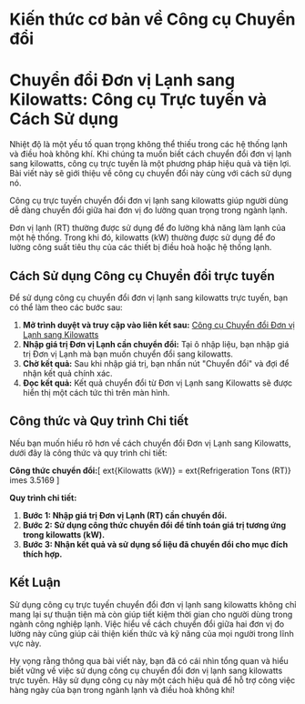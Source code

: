 Kiến thức cơ bản về Công cụ Chuyển đổi
======================================

Chuyển đổi Đơn vị Lạnh sang Kilowatts: Công cụ Trực tuyến và Cách Sử dụng
=========================================================================

Nhiệt độ là một yếu tố quan trọng không thể thiếu trong các hệ thống lạnh và điều hoà không khí. Khi chúng ta muốn biết cách chuyển đổi đơn vị lạnh sang kilowatts, công cụ trực tuyến là một phương pháp hiệu quả và tiện lợi. Bài viết này sẽ giới thiệu về công cụ chuyển đổi này cùng với cách sử dụng nó.

Công cụ trực tuyến chuyển đổi đơn vị lạnh sang kilowatts giúp người dùng dễ dàng chuyển đổi giữa hai đơn vị đo lường quan trọng trong ngành lạnh.

Đơn vị lạnh (RT) thường được sử dụng để đo lường khả năng làm lạnh của một hệ thống. Trong khi đó, kilowatts (kW) thường được sử dụng để đo lường công suất tiêu thụ của các thiết bị điều hoà hoặc hệ thống lạnh.

Cách Sử dụng Công cụ Chuyển đổi trực tuyến
------------------------------------------

Để sử dụng công cụ chuyển đổi đơn vị lạnh sang kilowatts trực tuyến, bạn có thể làm theo các bước sau:

1. **Mở trình duyệt và truy cập vào liên kết sau:** [Công cụ Chuyển đổi Đơn vị Lạnh sang Kilowatts](https://www.onlinecalculatorsfree.com/vi/convert/refrigeration-tons-to-kilowatts.html)
2. **Nhập giá trị Đơn vị Lạnh cần chuyển đổi:** Tại ô nhập liệu, bạn nhập giá trị Đơn vị Lạnh mà bạn muốn chuyển đổi sang kilowatts.
3. **Chờ kết quả:** Sau khi nhập giá trị, bạn nhấn nút "Chuyển đổi" và đợi để nhận kết quả chính xác.
4. **Đọc kết quả:** Kết quả chuyển đổi từ Đơn vị Lạnh sang Kilowatts sẽ được hiển thị một cách tức thì trên màn hình.

Công thức và Quy trình Chi tiết
-------------------------------

Nếu bạn muốn hiểu rõ hơn về cách chuyển đổi Đơn vị Lạnh sang Kilowatts, dưới đây là công thức và quy trình chi tiết:

**Công thức chuyển đổi:**\[ ext{Kilowatts (kW)} = ext{Refrigeration Tons (RT)} imes 3.5169 \]

**Quy trình chi tiết:**

1. **Bước 1: Nhập giá trị Đơn vị Lạnh (RT) cần chuyển đổi.**
2. **Bước 2: Sử dụng công thức chuyển đổi để tính toán giá trị tương ứng trong kilowatts (kW).**
3. **Bước 3: Nhận kết quả và sử dụng số liệu đã chuyển đổi cho mục đích thích hợp.**

Kết Luận
--------

Sử dụng công cụ trực tuyến chuyển đổi đơn vị lạnh sang kilowatts không chỉ mang lại sự thuận tiện mà còn giúp tiết kiệm thời gian cho người dùng trong ngành công nghiệp lạnh. Việc hiểu về cách chuyển đổi giữa hai đơn vị đo lường này cũng giúp cải thiện kiến thức và kỹ năng của mọi người trong lĩnh vực này.

Hy vọng rằng thông qua bài viết này, bạn đã có cái nhìn tổng quan và hiểu biết vững về việc sử dụng công cụ chuyển đổi đơn vị lạnh sang kilowatts trực tuyến. Hãy sử dụng công cụ này một cách hiệu quả để hỗ trợ công việc hàng ngày của bạn trong ngành lạnh và điều hoà không khí!